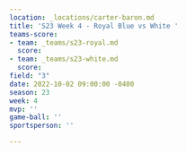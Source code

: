 ```yaml
---
location: _locations/carter-baron.md
title: 'S23 Week 4 - Royal Blue vs White '
teams-score:
- team: _teams/s23-royal.md
  score: 
- team: _teams/s23-white.md
  score: 
field: "3"
date: 2022-10-02 09:00:00 -0400
season: 23
week: 4
mvp: ''
game-ball: ''
sportsperson: ''

---
```

